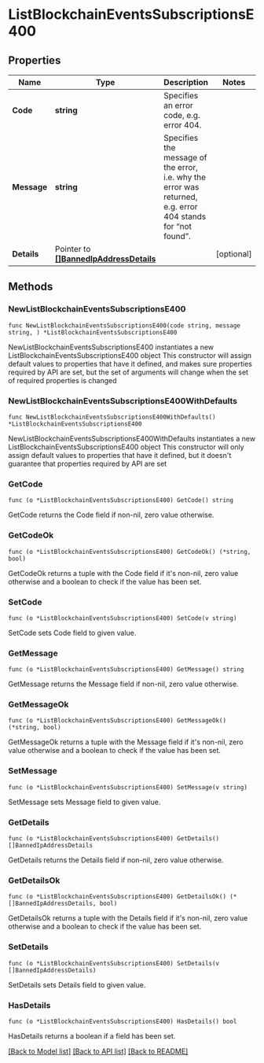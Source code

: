 # ListBlockchainEventsSubscriptionsE400

## Properties

Name | Type | Description | Notes
------------ | ------------- | ------------- | -------------
**Code** | **string** | Specifies an error code, e.g. error 404. | 
**Message** | **string** | Specifies the message of the error, i.e. why the error was returned, e.g. error 404 stands for “not found”. | 
**Details** | Pointer to [**[]BannedIpAddressDetails**](BannedIpAddressDetails.md) |  | [optional] 

## Methods

### NewListBlockchainEventsSubscriptionsE400

`func NewListBlockchainEventsSubscriptionsE400(code string, message string, ) *ListBlockchainEventsSubscriptionsE400`

NewListBlockchainEventsSubscriptionsE400 instantiates a new ListBlockchainEventsSubscriptionsE400 object
This constructor will assign default values to properties that have it defined,
and makes sure properties required by API are set, but the set of arguments
will change when the set of required properties is changed

### NewListBlockchainEventsSubscriptionsE400WithDefaults

`func NewListBlockchainEventsSubscriptionsE400WithDefaults() *ListBlockchainEventsSubscriptionsE400`

NewListBlockchainEventsSubscriptionsE400WithDefaults instantiates a new ListBlockchainEventsSubscriptionsE400 object
This constructor will only assign default values to properties that have it defined,
but it doesn't guarantee that properties required by API are set

### GetCode

`func (o *ListBlockchainEventsSubscriptionsE400) GetCode() string`

GetCode returns the Code field if non-nil, zero value otherwise.

### GetCodeOk

`func (o *ListBlockchainEventsSubscriptionsE400) GetCodeOk() (*string, bool)`

GetCodeOk returns a tuple with the Code field if it's non-nil, zero value otherwise
and a boolean to check if the value has been set.

### SetCode

`func (o *ListBlockchainEventsSubscriptionsE400) SetCode(v string)`

SetCode sets Code field to given value.


### GetMessage

`func (o *ListBlockchainEventsSubscriptionsE400) GetMessage() string`

GetMessage returns the Message field if non-nil, zero value otherwise.

### GetMessageOk

`func (o *ListBlockchainEventsSubscriptionsE400) GetMessageOk() (*string, bool)`

GetMessageOk returns a tuple with the Message field if it's non-nil, zero value otherwise
and a boolean to check if the value has been set.

### SetMessage

`func (o *ListBlockchainEventsSubscriptionsE400) SetMessage(v string)`

SetMessage sets Message field to given value.


### GetDetails

`func (o *ListBlockchainEventsSubscriptionsE400) GetDetails() []BannedIpAddressDetails`

GetDetails returns the Details field if non-nil, zero value otherwise.

### GetDetailsOk

`func (o *ListBlockchainEventsSubscriptionsE400) GetDetailsOk() (*[]BannedIpAddressDetails, bool)`

GetDetailsOk returns a tuple with the Details field if it's non-nil, zero value otherwise
and a boolean to check if the value has been set.

### SetDetails

`func (o *ListBlockchainEventsSubscriptionsE400) SetDetails(v []BannedIpAddressDetails)`

SetDetails sets Details field to given value.

### HasDetails

`func (o *ListBlockchainEventsSubscriptionsE400) HasDetails() bool`

HasDetails returns a boolean if a field has been set.


[[Back to Model list]](../README.md#documentation-for-models) [[Back to API list]](../README.md#documentation-for-api-endpoints) [[Back to README]](../README.md)


